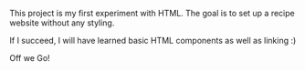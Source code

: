 This project is my first experiment with HTML.
The goal is to set up a recipe website without any styling. 

If I succeed, I will have learned basic HTML components as well as linking :) 

Off we Go!